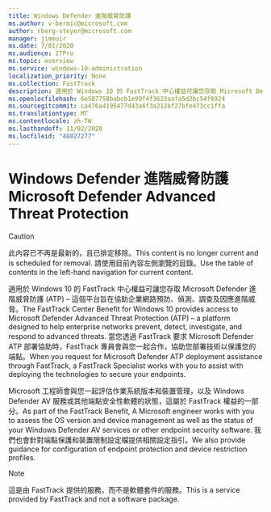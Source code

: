 ```yaml
---
title: Windows Defender 進階威脅防護
ms.author: v-bermic@microsoft.com
author: rberg-steyer@microsoft.com
manager: jimmuir
ms.date: 7/01/2020
ms.audience: ITPro
ms.topic: overview
ms.service: windows-10-administration
localization_priority: None
ms.collection: FastTrack
description: 適用於 Windows 10 的 FastTrack 中心權益可讓您存取 Microsoft Defender 進階威脅防護 (ATP) – 這是一項新服務，旨在協助企業網路預防、偵測、調查及因應進階威脅。
ms.openlocfilehash: 6e587758babcb1e99f4f3623aafa5d2bc54f6924
ms.sourcegitcommit: ca476a4195477d43a6f3a212bf27bfe473cc1ffa
ms.translationtype: MT
ms.contentlocale: zh-TW
ms.lasthandoff: 11/02/2020
ms.locfileid: "48827277"
---
```

# <a name="microsoft-defender-advanced-threat-protection"></a><span data-ttu-id="c0a6d-103">Windows Defender 進階威脅防護</span><span class="sxs-lookup"><span data-stu-id="c0a6d-103">Microsoft Defender Advanced Threat Protection</span></span>

> [!CAUTION]
> <span data-ttu-id="c0a6d-104">此內容已不再是最新的，且已排定移除。</span><span class="sxs-lookup"><span data-stu-id="c0a6d-104">This content is no longer current and is scheduled for removal.</span></span> <span data-ttu-id="c0a6d-105">請使用目前內容左側瀏覽的目錄。</span><span class="sxs-lookup"><span data-stu-id="c0a6d-105">Use the table of contents in the left-hand navigation for current content.</span></span>

<span data-ttu-id="c0a6d-106">適用於 Windows 10 的 FastTrack 中心權益可讓您存取 Microsoft Defender 進階威脅防護 (ATP) – 這個平台旨在協助企業網路預防、偵測、調查及因應進階威脅。</span><span class="sxs-lookup"><span data-stu-id="c0a6d-106">The FastTrack Center Benefit for Windows 10 provides access to Microsoft Defender Advanced Threat Protection (ATP) – a platform designed to help enterprise networks prevent, detect, investigate, and respond to advanced threats.</span></span> <span data-ttu-id="c0a6d-107">當您透過 FastTrack 要求 Microsoft Defender ATP 部署協助時，FastTrack 專員會與您一起合作，協助您部署技術以保護您的端點。</span><span class="sxs-lookup"><span data-stu-id="c0a6d-107">When you request for Microsoft Defender ATP deployment assistance through FastTrack, a FastTrack Specialist works with you to assist with deploying the technologies to secure your endpoints.</span></span>

<span data-ttu-id="c0a6d-108">Microsoft 工程師會與您一起評估作業系統版本和裝置管理，以及 Windows Defender AV 服務或其他端點安全性軟體的狀態，這屬於 FastTrack 權益的一部分。</span><span class="sxs-lookup"><span data-stu-id="c0a6d-108">As part of the FastTrack Benefit, A Microsoft engineer works with you to assess the OS version and device management as well as the status of your Windows Defender AV services or other endpoint security software.</span></span> <span data-ttu-id="c0a6d-109">我們也會針對端點保護和裝置限制設定檔提供相關設定指引。</span><span class="sxs-lookup"><span data-stu-id="c0a6d-109">We also provide guidance for configuration of endpoint protection and device restriction profiles.</span></span>  

> [!NOTE]
> <span data-ttu-id="c0a6d-110">這是由 FastTrack 提供的服務，而不是軟體套件的服務。</span><span class="sxs-lookup"><span data-stu-id="c0a6d-110">This is a service provided by FastTrack and not a software package.</span></span> 

